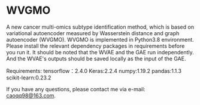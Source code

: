 # WVGMO
A new cancer multi-omics subtype identification method, which is based on variational autoencoder measured by Wasserstein distance and graph autoencoder (WVGMO).
WVGMO is implemented in Python3.8 environment. Please install the relevant dependency packages in requirements before you run it.
It should be noted that the WVAE and the GAE run independently. And the WVAE's outputs should be saved locally as the input of the GAE.

Requirements:
tensorflow：2.4.0
Keras:2.2.4
numpy:1.19.2
pandas:1.1.3
scikit-learn:0.23.2


If you have any questions, please contact me via e-mail: caoqq98@163.com.
